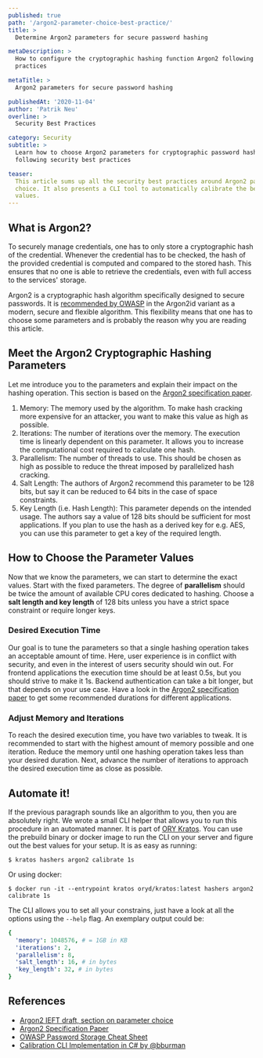 ```yaml
---
published: true
path: '/argon2-parameter-choice-best-practice/'
title: >
  Determine Argon2 parameters for secure password hashing 

metaDescription: >
  How to configure the cryptographic hashing function Argon2 following best
  practices

metaTitle: >
  Argon2 parameters for secure password hashing

publishedAt: '2020-11-04'
author: 'Patrik Neu'
overline: >
  Security Best Practices

category: Security
subtitle: >
  Learn how to choose Argon2 parameters for cryptographic password hashing
  following security best practices

teaser:
  This article sums up all the security best practices around Argon2 parameter
  choice. It also presents a CLI tool to automatically calibrate the best
  values.
---
```


## What is Argon2?

To securely manage credentials, one has to only store a cryptographic hash of
the credential. Whenever the credential has to be checked, the hash of the
provided credential is computed and compared to the stored hash. This ensures
that no one is able to retrieve the credentials, even with full access to the
services' storage.

Argon2 is a cryptographic hash algorithm specifically designed to secure
passwords. It is
[recommended by OWASP](https://cheatsheetseries.owasp.org/cheatsheets/Password_Storage_Cheat_Sheet.html#argon2id)
in the Argon2id variant as a modern, secure and flexible algorithm. This
flexibility means that one has to choose some parameters and is probably the
reason why you are reading this article.

## Meet the Argon2 Cryptographic Hashing Parameters

Let me introduce you to the parameters and explain their impact on the hashing
operation. This section is based on the
[Argon2 specification paper](https://password-hashing.net/argon2-specs.pdf).

1. Memory: The memory used by the algorithm. To make hash cracking more
   expensive for an attacker, you want to make this value as high as possible.
2. Iterations: The number of iterations over the memory. The execution time is
   linearly dependent on this parameter. It allows you to increase the
   computational cost required to calculate one hash.
3. Parallelism: The number of threads to use. This should be chosen as high as
   possible to reduce the threat imposed by parallelized hash cracking.
4. Salt Length: The authors of Argon2 recommend this parameter to be 128 bits,
   but say it can be reduced to 64 bits in the case of space constraints.
5. Key Length (i.e. Hash Length): This parameter depends on the intended usage.
   The authors say a value of 128 bits should be sufficient for most
   applications. If you plan to use the hash as a derived key for e.g. AES, you
   can use this parameter to get a key of the required length.

## How to Choose the Parameter Values

Now that we know the parameters, we can start to determine the exact values.
Start with the fixed parameters. The degree of **parallelism** should be twice
the amount of available CPU cores dedicated to hashing. Choose a **salt length
and key length** of 128 bits unless you have a strict space constraint or
require longer keys.

### Desired Execution Time

Our goal is to tune the parameters so that a single hashing operation takes an
acceptable amount of time. Here, user experience is in conflict with security,
and even in the interest of users security should win out. For frontend
applications the execution time should be at least 0.5s, but you should strive
to make it 1s. Backend authentication can take a bit longer, but that depends on
your use case. Have a look in the
[Argon2 specification paper](https://password-hashing.net/argon2-specs.pdf) to
get some recommended durations for different applications.

### Adjust Memory and Iterations

To reach the desired execution time, you have two variables to tweak. It is
recommended to start with the highest amount of memory possible and one
iteration. Reduce the memory until one hashing operation takes less than your
desired duration. Next, advance the number of iterations to approach the desired
execution time as close as possible.

## Automate it!

If the previous paragraph sounds like an algorithm to you, then you are
absolutely right. We wrote a small CLI helper that allows you to run this
procedure in an automated manner. It is part of
[ORY Kratos](https://github.com/ory/kratos). You can use the prebuild binary or
docker image to run the CLI on your server and figure out the best values for
your setup. It is as easy as running:

```
$ kratos hashers argon2 calibrate 1s
```

Or using docker:

```
$ docker run -it --entrypoint kratos oryd/kratos:latest hashers argon2 calibrate 1s
```

The CLI allows you to set all your constrains, just have a look at all the
options using the `--help` flag. An exemplary output could be:

```yaml
{
  'memory': 1048576, # = 1GB in KB
  'iterations': 2,
  'parallelism': 8,
  'salt_length': 16, # in bytes
  'key_length': 32, # in bytes
}
```

## References

- [Argon2 IEFT draft, section on parameter choice](https://tools.ietf.org/html/draft-irtf-cfrg-argon2-11#section-4)
- [Argon2 Specification Paper](https://password-hashing.net/argon2-specs.pdf)
- [OWASP Password Storage Cheat Sheet](https://cheatsheetseries.owasp.org/cheatsheets/Password_Storage_Cheat_Sheet.html)
- [Calibration CLI Implementation in C# by @bburman](https://github.com/bburman/Twelve21.PasswordStorage)

